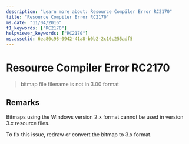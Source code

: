 ```yaml
---
description: "Learn more about: Resource Compiler Error RC2170"
title: "Resource Compiler Error RC2170"
ms.date: "11/04/2016"
f1_keywords: ["RC2170"]
helpviewer_keywords: ["RC2170"]
ms.assetid: 6ea80c98-0942-41a8-b0b2-2c16c255adf5
---
```

# Resource Compiler Error RC2170

> bitmap file filename is not in 3.00 format

## Remarks

Bitmaps using the Windows version 2.x format cannot be used in version 3.x resource files.

To fix this issue, redraw or convert the bitmap to 3.x format.
